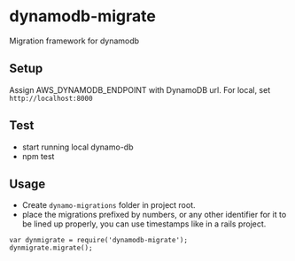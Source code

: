 # dynamodb-migrate
Migration framework for dynamodb

## Setup
Assign AWS_DYNAMODB_ENDPOINT with DynamoDB url. For local, set `http://localhost:8000`

## Test
* start running local dynamo-db
* npm test

## Usage

* Create `dynamo-migrations` folder in project root.
* place the migrations prefixed by numbers, or any other identifier for it to be lined up properly, you can use timestamps like in a rails project.

```
var dynmigrate = require('dynamodb-migrate');
dynmigrate.migrate();
```

